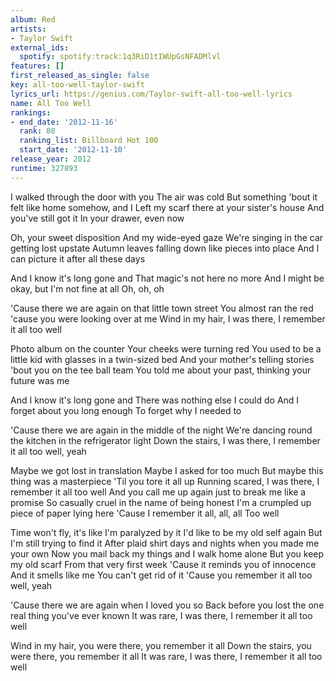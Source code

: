 ```yaml
---
album: Red
artists:
- Taylor Swift
external_ids:
  spotify: spotify:track:1q3RiD1tIWUpGsNFADMlvl
features: []
first_released_as_single: false
key: all-too-well-taylor-swift
lyrics_url: https://genius.com/Taylor-swift-all-too-well-lyrics
name: All Too Well
rankings:
- end_date: '2012-11-16'
  rank: 80
  ranking_list: Billboard Hot 100
  start_date: '2012-11-10'
release_year: 2012
runtime: 327893
---
```

I walked through the door with you
The air was cold
But something 'bout it felt like home somehow, and I
Left my scarf there at your sister's house
And you've still got it
In your drawer, even now


Oh, your sweet disposition
And my wide-eyed gaze
We're singing in the car getting lost upstate
Autumn leaves falling down like pieces into place
And I can picture it after all these days


And I know it's long gone and
That magic's not here no more
And I might be okay, but I'm not fine at all
Oh, oh, oh


'Cause there we are again on that little town street
You almost ran the red 'cause you were looking over at me
Wind in my hair, I was there, I remember it all too well


Photo album on the counter
Your cheeks were turning red
You used to be a little kid with glasses in a twin-sized bed
And your mother's telling stories 'bout you on the tee ball team
You told me about your past, thinking your future was me


And I know it's long gone and
There was nothing else I could do
And I forget about you long enough
To forget why I needed to


'Cause there we are again in the middle of the night
We're dancing round the kitchen in the refrigerator light
Down the stairs, I was there, I remember it all too well, yeah


Maybe we got lost in translation
Maybe I asked for too much
But maybe this thing was a masterpiece
'Til you tore it all up
Running scared, I was there, I remember it all too well
And you call me up again just to break me like a promise
So casually cruel in the name of being honest
I'm a crumpled up piece of paper lying here
'Cause I remember it all, all, all
Too well


Time won't fly, it's like I'm paralyzed by it
I'd like to be my old self again
But I'm still trying to find it
After plaid shirt days and nights when you made me your own
Now you mail back my things and I walk home alone
But you keep my old scarf
From that very first week
'Cause it reminds you of innocence
And it smells like me
You can't get rid of it
'Cause you remember it all too well, yeah


'Cause there we are again when I loved you so
Back before you lost the one real thing you've ever known
It was rare, I was there, I remember it all too well


Wind in my hair, you were there, you remember it all
Down the stairs, you were there, you remember it all
It was rare, I was there, I remember it all too well
